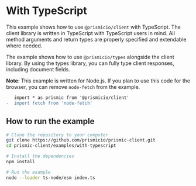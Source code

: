 # With TypeScript

This example shows how to use `@prismicio/client` with TypeScript. The client
library is written in TypeScript with TypeScript users in mind. All method
arguments and return types are properly specified and extendable where needed.

The example shows how to use `@prismicio/types` alongside the client library. By
using the types library, you can fully type client responses, including document
fields.

**Note**: This example is written for Node.js. If you plan to use this code for
the browser, you can remove `node-fetch` from the example.

```diff
   import * as prismic from '@prismicio/client'
-  import fetch from 'node-fetch'
```

## How to run the example

```sh
# Clone the repository to your computer
git clone https://github.com/prismicio/prismic-client.git
cd prismic-client/examples/with-typescript

# Install the dependencies
npm install

# Run the example
node --loader ts-node/esm index.ts
```
